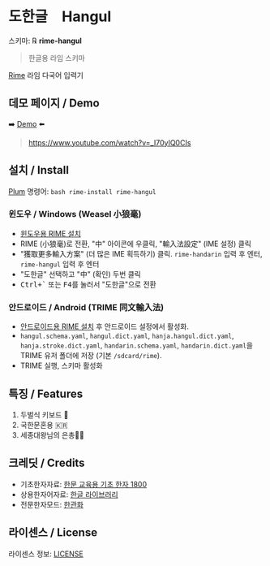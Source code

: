 # 도한글　Hangul 
스키마: ℞ **rime-hangul**
> 한글용 라임 스키마

[Rime](https://rime.im) 라임 다국어 입력기

## 데모 페이지 / Demo
➡️ [Demo](https://my-rime-hangul.vercel.app/) ⬅️
> https://www.youtube.com/watch?v=_I70yIQ0CIs

## 설치 / Install
[Plum](https://github.com/rime/plum) 명령어: `bash rime-install rime-hangul`

### 윈도우 / Windows (Weasel 小狼毫)
* [윈도우용 RIME 설치](https://github.com/rime/weasel/releases)
* RIME (小狼毫)로 전환, "中" 아이콘에 우클릭, "輸入法設定" (IME 설정) 클릭
* "獲取更多輸入方案" (더 많은 IME 획득하기) 클릭. `rime-handarin` 입력 후 엔터, `rime-hangul` 입력 후 엔터
* "도한글" 선택하고 "中" (확인) 두번 클릭
* <kbd>Ctrl+\`</kbd> 또는 <kbd>F4</kbd>를 눌러서 "도한글"으로 전환

### 안드로이드 / Android (TRIME 同文輸入法)
* [안드로이드용 RIME 설치](https://github.com/osfans/trime/releases) 후 안드로이드 설정에서 활성화.
* `hangul.schema.yaml`, `hangul.dict.yaml`, `hanja.hangul.dict.yaml`, `hanja.stroke.dict.yaml`, `handarin.schema.yaml`, `handarin.dict.yaml`을 TRIME 유저 폴더에 저장 (기본 `/sdcard/rime`).
* TRIME 실행, 스키마 활성화 

## 특징 / Features
1. 두벌식 키보드 👐
2. 국한문혼용 🇰🇷
3. 세종대왕님의 은총👼🏻

## 크레딧 / Credits

* 기초한자자료: [한문 교육용 기초 한자 1800](https://ko.wiktionary.org/wiki/%EB%B6%80%EB%A1%9D:%ED%95%9C%EB%AC%B8_%EA%B5%90%EC%9C%A1%EC%9A%A9_%EA%B8%B0%EC%B4%88_%ED%95%9C%EC%9E%90_1800)
* 상용한자어자료: [한글 라이브러리](https://github.com/choehwanjin/libhangul)
* 전문한자모드: [한관화](https://github.com/picado-tv/handarin)

## 라이센스 / License

라이센스 정보: [LICENSE](LICENSE)
